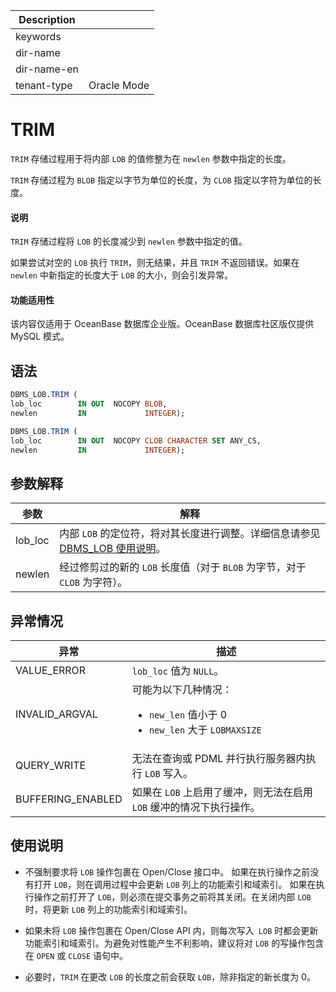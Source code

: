 | Description   |                 |
|---------------|-----------------|
| keywords      |                 |
| dir-name      |                 |
| dir-name-en   |                 |
| tenant-type   | Oracle Mode     |

# TRIM

`TRIM` 存储过程用于将内部 `LOB` 的值修整为在 `newlen` 参数中指定的长度。

`TRIM` 存储过程为 `BLOB` 指定以字节为单位的长度，为 `CLOB` 指定以字符为单位的长度。

  <main id="notice" type='explain'>
    <h4>说明</h4>
    <p><code>TRIM</code> 存储过程将 <code>LOB</code> 的长度减少到 <code>newlen</code> 参数中指定的值。</p>
  </main>

如果尝试对空的 `LOB` 执行 `TRIM`，则无结果，并且 `TRIM` 不返回错误。如果在 `newlen` 中新指定的长度大于 `LOB` 的大小，则会引发异常。


  <main id="notice" >
    <h4>功能适用性</h4>
    <p>该内容仅适用于 OceanBase 数据库企业版。OceanBase 数据库社区版仅提供 MySQL 模式。</p>
  </main>


## 语法

```sql
DBMS_LOB.TRIM (
lob_loc        IN OUT  NOCOPY BLOB,
newlen         IN             INTEGER);

DBMS_LOB.TRIM (
lob_loc        IN OUT  NOCOPY CLOB CHARACTER SET ANY_CS,
newlen         IN             INTEGER);
```



## 参数解释



| **参数**  |                                        **解释**                                         |
|---------|---------------------------------------------------------------------------------------|
| lob_loc | 内部 `LOB` 的定位符，将对其长度进行调整。详细信息请参见 [DBMS_LOB 使用说明](../9300.dbms-lob-oracle/100.dbms-lob-overview-oracle.md)。 |
| newlen  | 经过修剪过的新的 `LOB` 长度值（对于 `BLOB` 为字节，对于 `CLOB` 为字符）。                                      |



## 异常情况



|      **异常**       |                                                                              **描述**                                                                              |
|-------------------|------------------------------------------------------------------------------------------------------------------------------------------------------------------|
| VALUE_ERROR       | `lob_loc` 值为 `NULL`。                                                                                                                                             |
| INVALID_ARGVAL    | 可能为以下几种情况： <ul><li> `new_len` 值小于 0   </li><li> `new_len` 大于 `LOBMAXSIZE` </li></ul>   |
| QUERY_WRITE       | 无法在查询或 PDML 并行执行服务器内执行 `LOB` 写入。                                                                                                                                 |
| BUFFERING_ENABLED | 如果在 `LOB` 上启用了缓冲，则无法在启用 `LOB` 缓冲的情况下执行操作。                                                                                                                        |



## 使用说明

* 不强制要求将 `LOB` 操作包裹在 Open/Close 接口中。 如果在执行操作之前没有打开 `LOB`，则在调用过程中会更新 `LOB` 列上的功能索引和域索引。 如果在执行操作之前打开了 `LOB`，则必须在提交事务之前将其关闭。在关闭内部 `LOB` 时，将更新 `LOB` 列上的功能索引和域索引。

  

* 如果未将 `LOB` 操作包裹在 Open/Close API 内，则每次写入` LOB` 时都会更新功能索引和域索引。为避免对性能产生不利影响，建议将对 `LOB` 的写操作包含在 `OPEN` 或 `CLOSE` 语句中。

  

* 必要时，`TRIM` 在更改 `LOB` 的长度之前会获取 `LOB`，除非指定的新长度为 0。

  



